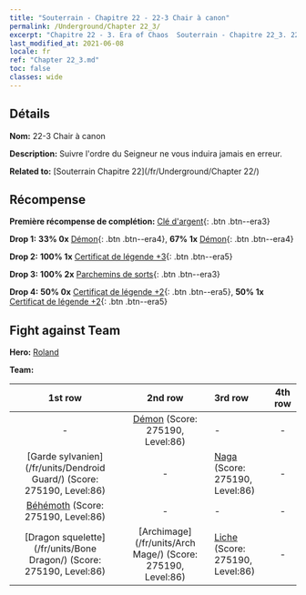 ```yaml
---
title: "Souterrain - Chapitre 22 - 22-3 Chair à canon"
permalink: /Underground/Chapter 22_3/
excerpt: "Chapitre 22 - 3. Era of Chaos  Souterrain - Chapitre 22_3. 22-3 Chair à canon"
last_modified_at: 2021-06-08
locale: fr
ref: "Chapter 22_3.md"
toc: false
classes: wide
---
```


## Détails

 **Nom:** 22-3 Chair à canon

 **Description:** Suivre l'ordre du Seigneur ne vous induira jamais en erreur.

 **Related to:** [Souterrain Chapitre 22](/fr/Underground/Chapter 22/)

## Récompense

 **Première récompense de complétion:** [Clé d'argent](/ItemsFR/con_693/){: .btn .btn--era3}

 **Drop 1:** **33% 0x** [Démon](/ItemsFR/unt_229/){: .btn .btn--era4}, **67% 1x** [Démon](/ItemsFR/unt_229/){: .btn .btn--era4}

 **Drop 2:** **100% 1x** [Certificat de légende +3](/ItemsFR/mat_88/){: .btn .btn--era5}

 **Drop 3:** **100% 2x** [Parchemins de sorts](/ItemsFR/con_694/){: .btn .btn--era3}

 **Drop 4:** **50% 0x** [Certificat de légende +2](/ItemsFR/mat_81/){: .btn .btn--era5}, **50% 1x** [Certificat de légende +2](/ItemsFR/mat_81/){: .btn .btn--era5}


## Fight against Team
 **Hero:** [Roland](/fr/heroes/Roland/)

 **Team:**


  | 1st row | 2nd row | 3rd row | 4th row |
  |:----:|:----:|:----|:----:|
  | - | [Démon](/fr/units/Demon/) (Score: 275190, Level:86)  | - | - |
  | [Garde sylvanien](/fr/units/Dendroid Guard/) (Score: 275190, Level:86)  | - | [Naga](/fr/units/Naga/) (Score: 275190, Level:86)  | - |
  | [Béhémoth](/fr/units/Behemoth/) (Score: 275190, Level:86)  | - | - | - |
  | [Dragon squelette](/fr/units/Bone Dragon/) (Score: 275190, Level:86)  | [Archimage](/fr/units/Arch Mage/) (Score: 275190, Level:86)  | [Liche](/fr/units/Lich/) (Score: 275190, Level:86)  | - |


